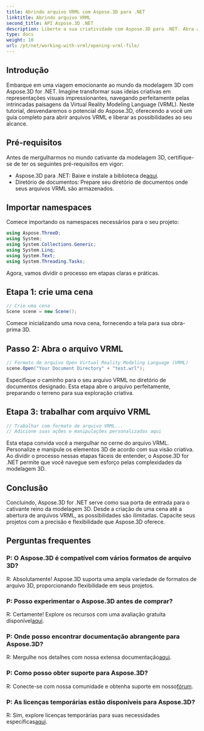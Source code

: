 ```yaml
---
title: Abrindo arquivo VRML com Aspose.3D para .NET
linktitle: Abrindo arquivo VRML
second_title: API Aspose.3D .NET
description: Liberte a sua criatividade com Aspose.3D para .NET. Abra arquivos VRML sem esforço, transformando suas ideias em impressionantes obras-primas em 3D. Baixe Agora!
type: docs
weight: 10
url: /pt/net/working-with-vrml/opening-vrml-file/
---
```

## Introdução
Embarque em uma viagem emocionante ao mundo da modelagem 3D com Aspose.3D for .NET. Imagine transformar suas ideias criativas em representações visuais impressionantes, navegando perfeitamente pelas intrincadas paisagens da Virtual Reality Modeling Language (VRML). Neste tutorial, desvendaremos o potencial do Aspose.3D, oferecendo a você um guia completo para abrir arquivos VRML e liberar as possibilidades ao seu alcance.
## Pré-requisitos
Antes de mergulharmos no mundo cativante da modelagem 3D, certifique-se de ter os seguintes pré-requisitos em vigor:
-  Aspose.3D para .NET: Baixe e instale a biblioteca de[aqui](https://releases.aspose.com/3d/net/).
- Diretório de documentos: Prepare seu diretório de documentos onde seus arquivos VRML são armazenados.
## Importar namespaces
Comece importando os namespaces necessários para o seu projeto:
```csharp
using Aspose.ThreeD;
using System;
using System.Collections.Generic;
using System.Linq;
using System.Text;
using System.Threading.Tasks;
```
Agora, vamos dividir o processo em etapas claras e práticas.
## Etapa 1: crie uma cena
```csharp
// Crie uma cena
Scene scene = new Scene();
```
Comece inicializando uma nova cena, fornecendo a tela para sua obra-prima 3D.
## Passo 2: Abra o arquivo VRML
```csharp
// Formato de arquivo Open Virtual Reality Modeling Language (VRML)
scene.Open("Your Document Directory" + "test.wrl");
```
Especifique o caminho para o seu arquivo VRML no diretório de documentos designado. Esta etapa abre o arquivo perfeitamente, preparando o terreno para sua exploração criativa.
## Etapa 3: trabalhar com arquivo VRML
```csharp
// Trabalhar com formato de arquivo VRML...
// Adicione suas ações e manipulações personalizadas aqui
```
Esta etapa convida você a mergulhar no cerne do arquivo VRML. Personalize e manipule os elementos 3D de acordo com sua visão criativa.
Ao dividir o processo nessas etapas fáceis de entender, o Aspose.3D for .NET permite que você navegue sem esforço pelas complexidades da modelagem 3D.
## Conclusão
Concluindo, Aspose.3D for .NET serve como sua porta de entrada para o cativante reino da modelagem 3D. Desde a criação de uma cena até a abertura de arquivos VRML, as possibilidades são ilimitadas. Capacite seus projetos com a precisão e flexibilidade que Aspose.3D oferece.
## Perguntas frequentes
### P: O Aspose.3D é compatível com vários formatos de arquivo 3D?
R: Absolutamente! Aspose.3D suporta uma ampla variedade de formatos de arquivo 3D, proporcionando flexibilidade em seus projetos.
### P: Posso experimentar o Aspose.3D antes de comprar?
 R: Certamente! Explore os recursos com uma avaliação gratuita disponível[aqui](https://releases.aspose.com/).
### P: Onde posso encontrar documentação abrangente para Aspose.3D?
 R: Mergulhe nos detalhes com nossa extensa documentação[aqui](https://reference.aspose.com/3d/net/).
### P: Como posso obter suporte para Aspose.3D?
 R: Conecte-se com nossa comunidade e obtenha suporte em nosso[fórum](https://forum.aspose.com/c/3d/18).
### P: As licenças temporárias estão disponíveis para Aspose.3D?
 R: Sim, explore licenças temporárias para suas necessidades específicas[aqui](https://purchase.aspose.com/temporary-license/).